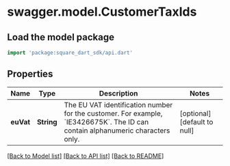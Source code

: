 # swagger.model.CustomerTaxIds

## Load the model package
```dart
import 'package:square_dart_sdk/api.dart'
```

## Properties
Name | Type | Description | Notes
------------ | ------------- | ------------- | -------------
**euVat** | **String** | The EU VAT identification number for the customer. For example, &#x60;IE3426675K&#x60;. The ID can contain alphanumeric characters only. | [optional] [default to null]

[[Back to Model list]](../README.md#documentation-for-models) [[Back to API list]](../README.md#documentation-for-api-endpoints) [[Back to README]](../README.md)


